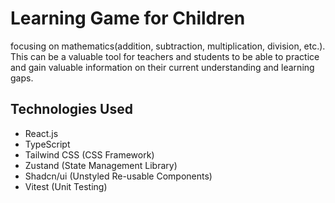 # Learning Game for Children
focusing on mathematics(addition, subtraction, multiplication, division, etc.). This can be a valuable tool for teachers and students to be able to practice and gain valuable information on their current understanding and learning gaps.
 
## Technologies Used
- React.js
- TypeScript
- Tailwind CSS (CSS Framework)
- Zustand (State Management Library)
- Shadcn/ui (Unstyled Re-usable Components)
- Vitest (Unit Testing)
